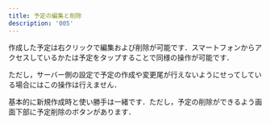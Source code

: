 ```yaml
---
title: 予定の編集と削除
description: '005'
---
```


作成した予定は右クリックで編集および削除が可能です．スマートフォンからアクセスしているかたは予定をタップすることで同様の操作が可能です．

ただし，サーバー側の設定で予定の作成や変更尾が行えないようにせってしている場合にはこの操作は行えません．

<VImage src="/docs/edit_1.png"></VImage>

<VImage src="/docs/edit_2.png"></VImage>

基本的に新規作成時と使い勝手は一緒です．ただし，予定の削除ができるよう画面下部に予定削除のボタンがあります．
